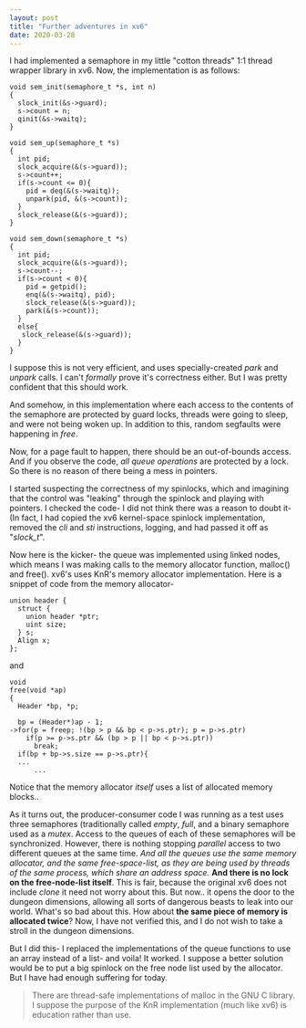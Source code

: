 ```yaml
---
layout: post
title: "Further adventures in xv6"
date: 2020-03-28
---
```


I had implemented a semaphore in my little "cotton threads" 1:1 thread wrapper
library in xv6. Now, the implementation is as follows:

	void sem_init(semaphore_t *s, int n)
	{
	  slock_init(&s->guard);
	  s->count = n;
	  qinit(&s->waitq);
	}

	void sem_up(semaphore_t *s)
	{
	  int pid;
	  slock_acquire(&(s->guard));
	  s->count++;
	  if(s->count <= 0){
	    pid = deq(&(s->waitq));
	    unpark(pid, &(s->count));
	  }
	  slock_release(&(s->guard));
	}

	void sem_down(semaphore_t *s)
	{
	  int pid;
	  slock_acquire(&(s->guard));
	  s->count--;
	  if(s->count < 0){
	    pid = getpid();
	    enq(&(s->waitq), pid);
	    slock_release(&(s->guard));
	    park(&(s->count));
	  }
	  else{
	   slock_release(&(s->guard));
	  }
	}

I suppose this is not very efficient, and uses specially-created *park* and
*unpark* calls. I can't *formally* prove it's correctness either. But I was
pretty confident that this should work.

And somehow, in this implementation where each access to the contents of the
semaphore are protected by guard locks, threads were going to sleep, and were
not being woken up. In addition to this, random segfaults were happening in
*free*.

Now, for a page fault to happen, there should be an out-of-bounds
access. And if you observe the code, *all queue operations* are protected by a
lock. So there is no reason of there being a mess in pointers. 

I started suspecting the correctness of my spinlocks, which and imagining that
the control was "leaking" through the spinlock and playing with pointers. I
checked the code- I did not think there was a reason to doubt it- (In fact, I
had copied the xv6 kernel-space spinlock implementation, removed the *cli* and
*sti* instructions, logging, and had passed it off as "*slock_t*". 

Now here is the kicker- the queue was implemented using linked nodes, which
means I was making calls to the memory allocator function, malloc() and free().
xv6's uses KnR's memory allocator implementation. Here is a snippet of code from
the memory allocator- 

	union header {
	  struct {
	    union header *ptr;
	    uint size;
	  } s;
	  Align x;
	};


and

	void
	free(void *ap)
	{
	  Header *bp, *p;

	  bp = (Header*)ap - 1;
	->for(p = freep; !(bp > p && bp < p->s.ptr); p = p->s.ptr)
	    if(p >= p->s.ptr && (bp > p || bp < p->s.ptr))
	      break;
	  if(bp + bp->s.size == p->s.ptr){
	  ...
          ...
 
Notice that the memory allocator *itself* uses a list of allocated memory
blocks..

As it turns out, the producer-consumer code I was running as a test uses three
semaphores (traditionally called *empty*, *full*, and a binary semaphore used as
a *mutex*. Access to the queues of each of these semaphores will be
synchronized. However, there is nothing stopping *parallel* access to two
different queues at the same time. *And all the queues use the same memory
allocator, and the same free-space-list, as they are being used by threads of
the same process, which share an address space.* **And there is no lock on the
free-node-list itself**. This is fair, because the original xv6 does not include
*clone* it need not worry about this. But now.. it opens the door to the dungeon
dimensions, allowing all sorts of dangerous beasts to leak into our world.
What's so bad about this. How about **the same piece of memory is allocated
twice**? Now, I have not verified this, and I do not wish to take a stroll 
in the dungeon dimensions.

But I did this- I replaced the implementations of the queue functions to use an
array instead of a list- and voila! It worked. I suppose a better solution would be
to put a big spinlock on the free node list used by the allocator. But I have
had enough suffering for today.

> There are thread-safe implementations of malloc in the GNU C library. I
> suppose the purpose of the KnR implementation (much like xv6) is education
> rather than use.
